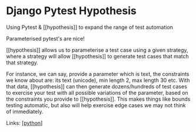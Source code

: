 # Django Pytest Hypothesis

Using Pytest & [[hypothesis]] to expand the range of test automation

Parameterised pytest's are nice!

[[hypothesis]] allows us to parameterise a test case using a given strategy,
where a strategy will allow [[hypothesis]] to generate test cases that match that
strategy.

For instance, we can say, provide a parameter which is text, the constraints
we know about are: its text (unicode), min length 2, max length 30 etc. With
that data, [[hypothesis]] can then generate dozens/hundreds of test cases to
exercise your test with all possible variations of the parameter, based on
the constraints you provide to [[hypothesis]]. This makes things like bounds
testing automatic, but also will help exercise edge cases we may not think of
immediately.



Links:
[[python]]

[//begin]: # "Autogenerated link references for markdown compatibility"
[python]: python "Python"
[//end]: # "Autogenerated link references"